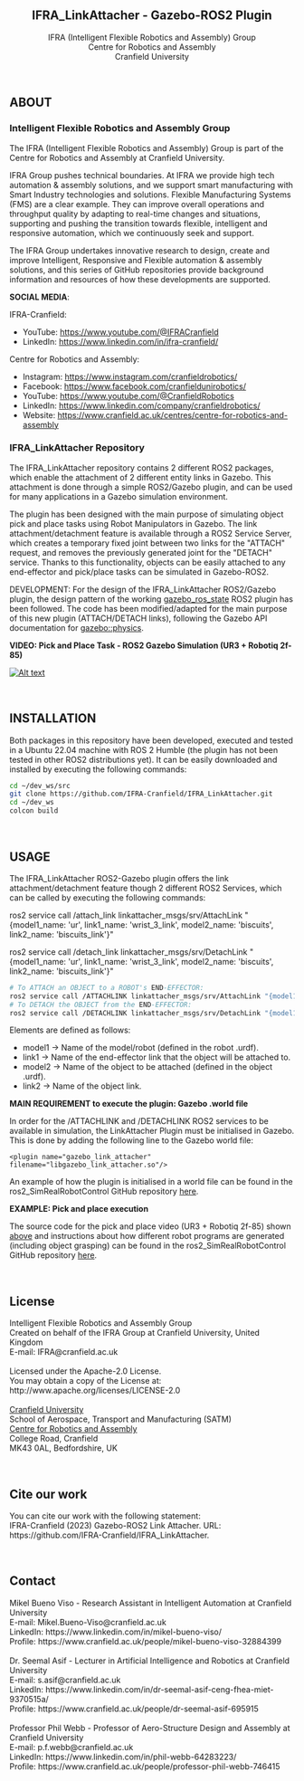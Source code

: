 <!--
# ===================================== COPYRIGHT ===================================== #
#                                                                                       #
#  IFRA (Intelligent Flexible Robotics and Assembly) Group, CRANFIELD UNIVERSITY        #
#  Created on behalf of the IFRA Group at Cranfield University, United Kingdom          #
#  E-mail: IFRA@cranfield.ac.uk                                                         #
#                                                                                       #
#  Licensed under the Apache-2.0 License.                                               #
#  You may not use this file except in compliance with the License.                     #
#  You may obtain a copy of the License at: http://www.apache.org/licenses/LICENSE-2.0  #
#                                                                                       #
#  Unless required by applicable law or agreed to in writing, software distributed      #
#  under the License is distributed on an "as-is" basis, without warranties or          #
#  conditions of any kind, either express or implied. See the License for the specific  #
#  language governing permissions and limitations under the License.                    #
#                                                                                       #
#  IFRA Group - Cranfield University                                                    #
#  AUTHORS: Mikel Bueno Viso - Mikel.Bueno-Viso@cranfield.ac.uk                         #
#           Dr. Seemal Asif  - s.asif@cranfield.ac.uk                                   #
#           Prof. Phil Webb  - p.f.webb@cranfield.ac.uk                                 #
#                                                                                       #
#  Date: May, 2023.                                                                     #
#                                                                                       #
# ===================================== COPYRIGHT ===================================== #

# ======= CITE OUR WORK ======= #
# You can cite our work with the following statement:
# IFRA-Cranfield (2023) Gazebo-ROS2 Link Attacher. URL: https://github.com/IFRA-Cranfield/IFRA_LinkAttacher.
-->

<div id="top"></div>



<br />
<div align="center">

  <h2 align="center">IFRA_LinkAttacher - Gazebo-ROS2 Plugin</h2>

  <p align="center">
    IFRA (Intelligent Flexible Robotics and Assembly) Group
    <br />
    Centre for Robotics and Assembly
    <br />
    Cranfield University
  </p>
</div>

<br />

## ABOUT

### Intelligent Flexible Robotics and Assembly Group

The IFRA (Intelligent Flexible Robotics and Assembly) Group is part of the Centre for Robotics and Assembly at Cranfield University.

IFRA Group pushes technical boundaries. At IFRA we provide high tech automation & assembly solutions, and we support smart manufacturing with Smart Industry technologies and solutions. Flexible Manufacturing Systems (FMS) are a clear example. They can improve overall operations and throughput quality by adapting to real-time changes and situations, supporting and pushing the transition towards flexible, intelligent and responsive automation, which we continuously seek and support.

The IFRA Group undertakes innovative research to design, create and improve Intelligent, Responsive and Flexible automation & assembly solutions, and this series of GitHub repositories provide background information and resources of how these developments are supported.

__SOCIAL MEDIA__:

IFRA-Cranfield:
- YouTube: https://www.youtube.com/@IFRACranfield
- LinkedIn: https://www.linkedin.com/in/ifra-cranfield/

Centre for Robotics and Assembly:
- Instagram: https://www.instagram.com/cranfieldrobotics/
- Facebook: https://www.facebook.com/cranfieldunirobotics/
- YouTube: https://www.youtube.com/@CranfieldRobotics
- LinkedIn: https://www.linkedin.com/company/cranfieldrobotics/
- Website: https://www.cranfield.ac.uk/centres/centre-for-robotics-and-assembly 


### IFRA_LinkAttacher Repository

The IFRA_LinkAttacher repository contains 2 different ROS2 packages, which enable the attachment of 2 different entity links in Gazebo. This attachment is done through a simple ROS2/Gazebo plugin, and can be used for many applications in a Gazebo simulation environment. 

The plugin has been designed with the main purpose of simulating object pick and place tasks using Robot Manipulators in Gazebo. The link attachment/detachment feature is available through a ROS2 Service Server, which creates a temporary fixed joint between two links for the "ATTACH" request, and removes the previously generated joint for the "DETACH" service. Thanks to this functionality, objects can be easily attached to any end-effector and pick/place tasks can be simulated in Gazebo-ROS2.

DEVELOPMENT: For the design of the IFRA_LinkAttacher ROS2/Gazebo plugin, the design pattern of the working [gazebo_ros_state](https://github.com/ros-simulation/gazebo_ros_pkgs/blob/ros2/gazebo_ros/src/gazebo_ros_state.cpp) ROS2 plugin has been followed. The code has been modified/adapted for the main purpose of this new plugin (ATTACH/DETACH links), following the Gazebo API documentation for [gazebo::physics](http://osrf-distributions.s3.amazonaws.com/gazebo/api/11.0.0/group__gazebo__physics.html).

__VIDEO: Pick and Place Task - ROS2 Gazebo Simulation (UR3 + Robotiq 2f-85)__

[![Alt text](https://img.youtube.com/vi/t4L4VAfgqZw/0.jpg)](https://www.youtube.com/watch?v=t4L4VAfgqZw)

<br />

## INSTALLATION

Both packages in this repository have been developed, executed and tested in a Ubuntu 22.04 machine with ROS 2 Humble (the plugin has not been tested in other ROS2 distributions yet). It can be easily downloaded and installed by executing the following commands:

```sh
cd ~/dev_ws/src
git clone https://github.com/IFRA-Cranfield/IFRA_LinkAttacher.git
cd ~/dev_ws
colcon build
```

<br />

## USAGE

The IFRA_LinkAttacher ROS2-Gazebo plugin offers the link attachment/detachment feature though 2 different ROS2 Services, which can be called by executing the following commands:


ros2 service call /attach_link linkattacher_msgs/srv/AttachLink "{model1_name: 'ur', link1_name: 'wrist_3_link', model2_name: 'biscuits', link2_name: 'biscuits_link'}"


ros2 service call /detach_link linkattacher_msgs/srv/DetachLink "{model1_name: 'ur', link1_name: 'wrist_3_link', model2_name: 'biscuits', link2_name: 'biscuits_link'}"

```sh
# To ATTACH an OBJECT to a ROBOT's END-EFFECTOR:
ros2 service call /ATTACHLINK linkattacher_msgs/srv/AttachLink "{model1_name: 'model1', link1_name: 'link1', model2_name: 'model2', link2_name: 'link2'}"
# To DETACH the OBJECT from the END-EFFECTOR:
ros2 service call /DETACHLINK linkattacher_msgs/srv/DetachLink "{model1_name: 'model1', link1_name: 'link1', model2_name: 'model2', link2_name: 'link2'}"
```

Elements are defined as follows:
* model1 -> Name of the model/robot (defined in the robot .urdf). 
* link1 -> Name of the end-effector link that the object will be attached to.
* model2 -> Name of the object to be attached (defined in the object .urdf). 
* link2 -> Name of the object link.

__MAIN REQUIREMENT to execute the plugin: Gazebo .world file__

In order for the /ATTACHLINK and /DETACHLINK ROS2 services to be available in simulation, the LinkAttacher Plugin must be initialised in Gazebo. This is done by adding the following line to the Gazebo world file:
```
<plugin name="gazebo_link_attacher" filename="libgazebo_link_attacher.so"/>
```

An example of how the plugin is initialised in a world file can be found in the ros2_SimRealRobotControl GitHub repository [here](https://github.com/IFRA-Cranfield/ros2_SimRealRobotControl/blob/humble/ur3/ros2srrc_ur3_gazebo/worlds/ur3.world).

__EXAMPLE: Pick and place execution__

The source code for the pick and place video (UR3 + Robotiq 2f-85) shown [above](https://www.youtube.com/watch?v=t4L4VAfgqZw) and instructions about how different robot programs are generated (including object grasping) can be found in the ros2_SimRealRobotControl GitHub repository [here](https://github.com/IFRA-Cranfield/ros2_SimRealRobotControl/tree/humble/ros2srrc_execution).

<br />

## License

<p>
  Intelligent Flexible Robotics and Assembly Group
  <br />
  Created on behalf of the IFRA Group at Cranfield University, United Kingdom
  <br />
  E-mail: IFRA@cranfield.ac.uk 
  <br />
  <br />
  Licensed under the Apache-2.0 License.
  <br />
  You may obtain a copy of the License at: http://www.apache.org/licenses/LICENSE-2.0
  <br />
  <br />
  <a href="https://www.cranfield.ac.uk/">Cranfield University</a>
  <br />
  School of Aerospace, Transport and Manufacturing (SATM)
  <br />
    <a href="https://www.cranfield.ac.uk/centres/centre-for-robotics-and-assembly">Centre for Robotics and Assembly</a>
  <br />
  College Road, Cranfield
  <br />
  MK43 0AL, Bedfordshire, UK
  <br />
</p>

<br />

## Cite our work

<p>
  You can cite our work with the following statement:
  <br />
  IFRA-Cranfield (2023) Gazebo-ROS2 Link Attacher. URL: https://github.com/IFRA-Cranfield/IFRA_LinkAttacher.
</p>

<br />

## Contact

<p>
  Mikel Bueno Viso - Research Assistant in Intelligent Automation at Cranfield University
  <br />
  E-mail: Mikel.Bueno-Viso@cranfield.ac.uk
  <br />
  LinkedIn: https://www.linkedin.com/in/mikel-bueno-viso/
  <br />
  Profile: https://www.cranfield.ac.uk/people/mikel-bueno-viso-32884399
  <br />
  <br />
  Dr. Seemal Asif - Lecturer in Artificial Intelligence and Robotics at Cranfield University
  <br />
  E-mail: s.asif@cranfield.ac.uk
  <br />
  LinkedIn: https://www.linkedin.com/in/dr-seemal-asif-ceng-fhea-miet-9370515a/
  <br />
  Profile: https://www.cranfield.ac.uk/people/dr-seemal-asif-695915
  <br />
  <br />
  Professor Phil Webb - Professor of Aero-Structure Design and Assembly at Cranfield University
  <br />
  E-mail: p.f.webb@cranfield.ac.uk
  <br />
  LinkedIn: https://www.linkedin.com/in/phil-webb-64283223/
  <br />
  Profile: https://www.cranfield.ac.uk/people/professor-phil-webb-746415 
  <br />
</p>